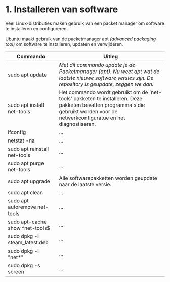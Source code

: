 # 1. Installeren van software
Veel Linux-distributies maken gebruik van een packet manager om software te installeren en configureren.

Ubuntu maakt gebruik van de packetmanager apt _(advanced packaging tool)_ om software te installeren, updaten en verwijderen.

Commando | Uitleg
--- | ---
sudo apt update | _Met dit commando update je de Packetmanager (apt). Nu weet apt wat de laatste nieuwe software versies zijn. De repository is geupdate, zeggen we dan._
sudo apt install net-tools |Het commando wordt gebruikt om de 'net-tools' pakketen te installeren. Deze pakketen bevatten programma's die gebruikt worden voor de netwerkconfiguratue en het diagnostiseren. 
ifconfig | ...
netstat -na | ...
sudo apt reinstall net-tools | ...
sudo apt purge net-tools | ...
sudo apt upgrade | Alle softwarepakketten worden geupdate naar de laatste versie.
sudo apt clean | ...
sudo apt autoremove net-tools | ...
sudo apt-cache show ^net-tools$ | ...
sudo dpkg -i steam_latest.deb | ...
sudo dpkg -l "net*" | ...
sudo dpkg -s screen | ...
